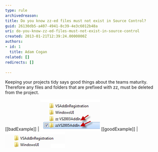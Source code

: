 ```yaml
---
type: rule
archivedreason: 
title: Do you know zz-ed files must not exist in Source Control?
guid: 26130db5-a407-4941-8c39-4e3c6012b48a
uri: do-you-know-zz-ed-files-must-not-exist-in-source-control
created: 2013-01-21T12:39:24.0000000Z
authors:
- id: 1
  title: Adam Cogan
related: []
redirects: []

---
```


Keeping your projects tidy says good things about the teams maturity. Therefore any files and folders that are prefixed with zz, must be deleted from the project.

<!--endintro-->

[[badExample]]
| ![Zz-ed files should not exist in Source Control](zzed-bad.jpg)
[[goodExample]]
| ![No zz-ed files in Source Control](zzed-good.jpg)

